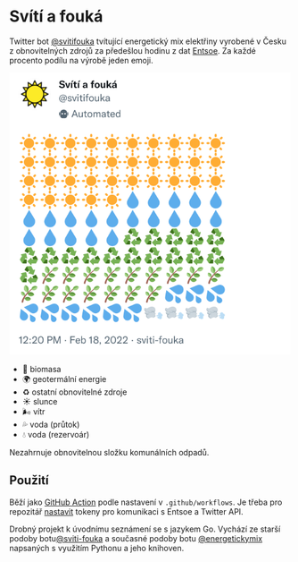 # Svítí a fouká

Twitter bot [@svitifouka](https://twitter.com/svitifouka) tvítující energetický mix elektřiny vyrobené v Česku z obnovitelných zdrojů za předešlou hodinu z dat [Entsoe](https://transparency.entsoe.eu/). Za každé procento podílu na výrobě jeden emoji.

![Snímek obrazovky statusu](status.png)

- 🌿 biomasa
- 🌍 geotermální energie
- ♻️ ostatní obnovitelné zdroje
- ☀️ slunce
- 🌬️ vítr
- 💦 voda (průtok)
- 💧 voda (rezervoár)

Nezahrnuje obnovitelnou složku komunálních odpadů.

## Použití

Běží jako [GitHub Action](https://docs.github.com/en/actions/guides/building-and-testing-python) podle nastavení v `.github/workflows`. Je třeba pro repozitář [nastavit](https://docs.github.com/en/actions/reference/encrypted-secrets#creating-encrypted-secrets-for-a-repository) tokeny pro komunikaci s Entsoe a Twitter API.

Drobný projekt k úvodnímu seznámení se s jazykem Go. Vychází ze starší podoby botu[@sviti-fouka](https://github.com/jandolezal/sviti-fouka) a současné podoby botu [@energetickymix](https://github.com/jandolezal/energy-mix) napsaných s využitím Pythonu a jeho knihoven.
